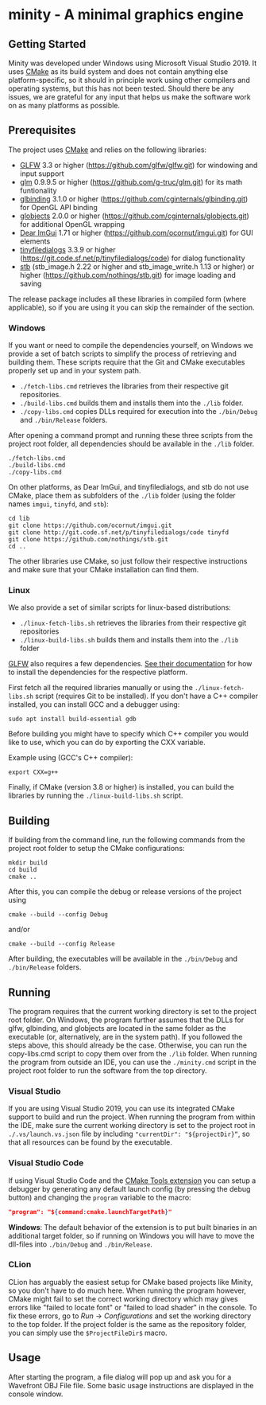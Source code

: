 # minity - A minimal graphics engine


## Getting Started

Minity was developed under Windows using Microsoft Visual Studio 2019. It uses [CMake](https://cmake.org/) as its build system and does not contain anything else platform-specific, so it should in principle work using other compilers and operating systems, but this has not been tested. Should there be any issues, we are grateful for any input that helps us make the software work on as many platforms as possible.

## Prerequisites

The project uses [CMake](https://cmake.org/) and relies on the following libraries: 

- [GLFW](https://www.glfw.org/) 3.3 or higher (https://github.com/glfw/glfw.git) for windowing and input support
- [glm](https://glm.g-truc.net/) 0.9.9.5 or higher (https://github.com/g-truc/glm.git) for its math funtionality
- [glbinding](https://github.com/cginternals/glbinding) 3.1.0 or higher (https://github.com/cginternals/glbinding.git) for OpenGL API binding
- [globjects](https://github.com/cginternals/globjects) 2.0.0 or higher (https://github.com/cginternals/globjects.git) for additional OpenGL wrapping
- [Dear ImGui](https://github.com/ocornut/imgui) 1.71 or higher (https://github.com/ocornut/imgui.git) for GUI elements
- [tinyfiledialogs](https://sourceforge.net/projects/tinyfiledialogs/) 3.3.9 or higher (https://git.code.sf.net/p/tinyfiledialogs/code) for dialog functionality
- [stb](https://github.com/nothings/stb/) (stb_image.h 2.22 or higher and stb_image_write.h 1.13 or higher) or higher (https://github.com/nothings/stb.git) for image loading and saving

The release package includes all these libraries in compiled form (where applicable), so if you are using it you can skip the remainder of the section.

### Windows
If you want or need to compile the dependencies yourself, on Windows we provide a set of batch scripts to simplify the process of retrieving and building them. These scripts require that the Git and CMake executables properly set up and in your system path.

- ```./fetch-libs.cmd``` retrieves the libraries from their respective git repositories.  
- ```./build-libs.cmd``` builds them and installs them into the ```./lib``` folder.  
- ```./copy-libs.cmd``` copies DLLs required for execution into the ```./bin/Debug``` and ```./bin/Release``` folders. 

After opening a command prompt and running these three scripts from the project root folder, all dependencies should be available in the ```./lib``` folder.

```
./fetch-libs.cmd
./build-libs.cmd
./copy-libs.cmd
```

On other platforms, as Dear ImGui, and tinyfiledialogs, and stb do not use CMake, place them as subfolders of the ```./lib``` folder (using the folder names ```imgui```, ```tinyfd```, and ```stb```):

```
cd lib
git clone https://github.com/ocornut/imgui.git  
git clone http://git.code.sf.net/p/tinyfiledialogs/code tinyfd
git clone https://github.com/nothings/stb.git
cd ..
```

The other libraries use CMake, so just follow their respective instructions and make sure that your CMake installation can find them.

### Linux
We also provide a set of similar scripts for linux-based distributions:
 - `./linux-fetch-libs.sh` retrieves the libraries from their respective git repositories
 - `./linux-build-libs.sh` builds them and installs them into the `./lib` folder 

[GLFW](https://www.glfw.org/) also requires a few dependencies. [See their documentation](https://www.glfw.org/docs/3.3/compile.html#compile_deps) for how to install the dependencies for the respective platform.

First fetch all the required libraries manually or using the `./linux-fetch-libs.sh` script (requires Git to be installed). If you don't have a C++ compiler installed, you can install GCC and a debugger using:
```
sudo apt install build-essential gdb
```
Before building you might have to specify which C++ compiler you would like to use, which you can do by exporting the CXX variable. 

Example using (GCC's C++ compiler):
```
export CXX=g++
```

Finally, if CMake (version 3.8 or higher) is installed, you can build the libraries by running the `./linux-build-libs.sh` script.

## Building
If building from the command line, run the following commands from the project root folder to setup the CMake configurations:

```
mkdir build
cd build
cmake ..
```

After this, you can compile the debug or release versions of the project using 

```
cmake --build --config Debug
```

and/or

```
cmake --build --config Release
```

After building, the executables will be available in the ```./bin/Debug``` and ```./bin/Release``` folders.

## Running

The program requires that the current working directory is set to the project root folder. On Windows, the program further assumes that the DLLs for glfw, glbinding, and globjects are located in the same folder as the executable (or, alternatively, are in the system path). If you followed the steps above, this should already be the case. Otherwise, you can run the copy-libs.cmd script to copy them over from the ```./lib``` folder. When running the program from outside an IDE, you can use the ```./minity.cmd``` script in the project root folder to run the software from the top directory.

### Visual Studio
If you are using Visual Studio 2019, you can use its integrated CMake support to build and run the project. When running the program from within the IDE, make sure the current working directory is set to the project root in ```./.vs/launch.vs.json``` file by including ```"currentDir": "${projectDir}“```, so that all resources can be found by the executable.

### Visual Studio Code
If using Visual Studio Code and the [CMake Tools extension](https://marketplace.visualstudio.com/items?itemName=ms-vscode.cmake-tools) you can setup a debugger by generating any default launch config (by pressing the debug button) and changing the `program` variable to the macro:
```json
"program": "${command:cmake.launchTargetPath}"
```
**Windows**: The default behavior of the extension is to put built binaries in an additional target folder, so if running on Windows you will have to move the dll-files into `./bin/Debug` and `./bin/Release`.

### CLion
CLion has arguably the easiest setup for CMake based projects like Minity, so you don't have to do much here. When running the program however, CMake might fail to set the correct working directory which may gives errors like "failed to locate font" or "failed to load shader" in the console. To fix these errors, go to *Run* -> *Configurations* and set the working directory to the top folder. If the project folder is the same as the repository folder, you can simply use the `$ProjectFileDir$` macro.

## Usage

After starting the program, a file dialog will pop up and ask you for a Wavefront OBJ File file. Some basic usage instructions are displayed in the console window.

